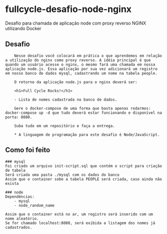 # fullcycle-desafio-node-nginx
Desafio para chamada de aplicação node com proxy reverso NGINX utilizando Docker

## Desafio
        Nesse desafio você colocará em prática o que aprendemos em relação a utilização do nginx como proxy reverso. A idéia principal é que quando um usuário acesse o nginx, o mesmo fará uma chamada em nossa aplicação node.js. Essa aplicação por sua vez adicionará um registro em nosso banco de dados mysql, cadastrando um nome na tabela people.

        O retorno da aplicação node.js para o nginx deverá ser:

        <h1>Full Cycle Rocks!</h1>

        - Lista de nomes cadastrada no banco de dados.

        Gere o docker-compose de uma forma que basta apenas rodarmos: docker-compose up -d que tudo deverá estar funcionando e disponível na porta: 8080.

        Suba tudo em um repositório e faça a entrega.

        * A linguagem de programação para este desafio é Node/JavaScript.


## Como foi feito
    ### mysql
    Foi criado um arquivo init-script.sql que contém o script para criação de tabela
    Será criada uma pasta ./mysql com os dados do banco
    Assim que o container sobe a tabela PEOPLE será criada, caso ainda não exista

    ### node
    Dependências:
        - mysql
        - node_random_name

    Assim que o container está no ar, um registro será inserido com um nome aleatório.
    Se for chamado localhost:8080, será exibida a listagem dos nomes já cadastrados.

    